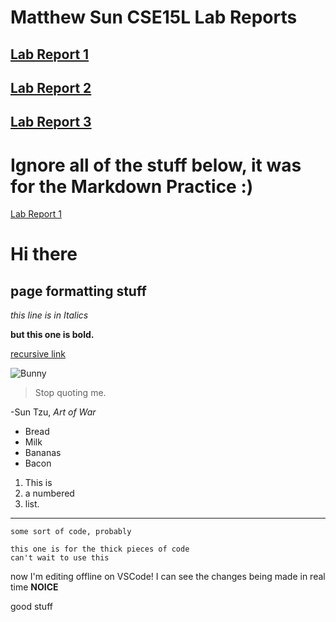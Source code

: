 # **Matthew Sun CSE15L Lab Reports**

## **[Lab Report 1](lab-report-1-week-2.html)**

## **[Lab Report 2](lab-report-2-week-4.html)**

## **[Lab Report 3](lab-report-3-week-6.html)**

# Ignore all of the stuff below, it was for the Markdown Practice :)
[Lab Report 1](https://matthewrsun.github.io/cse15l-lab-reports/lab-report-1-week-2)

# Hi there
## page formatting stuff

*this line is in Italics*

**but this one is bold.**

[recursive link](https://matthewrsun.github.io/cse15l-lab-reports/index.html)

![Bunny](https://www.petakids.com/wp-content/uploads/2015/11/Cute-Red-Bunny.jpg)

> Stop quoting me.

-Sun Tzu, *Art of War*

- Bread
- Milk
- Bananas
- Bacon

1. This is
2. a numbered
3. list.

---

`some sort of code, probably`

```
this one is for the thick pieces of code
can't wait to use this
```
now I'm editing offline on VSCode!
I can see the changes being made in real time **NOICE**

good stuff